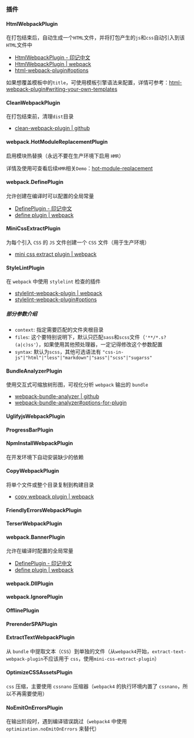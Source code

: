 ### 插件

#### HtmlWebpackPlugin

在打包结束后，自动生成一个`HTML`文件，并将打包产生的`js`和`css`自动引入到该`HTML`文件中

- [HtmlWebpackPlugin - 印记中文](https://webpack.docschina.org/plugins/html-webpack-plugin/)
- [HtmlWebpackPlugin | webpack](https://webpack.js.org/plugins/html-webpack-plugin/)
- [html-webpack-plugin#options](https://github.com/jantimon/html-webpack-plugin#options)

如果想覆盖模板中的`title`，可使用模板引擎语法来配置，详情可参考：[html-webpack-plugin#writing-your-own-templates](https://github.com/jantimon/html-webpack-plugin#writing-your-own-templates)

#### CleanWebpackPlugin

在打包结束前，清理`dist`目录

- [clean-webpack-plugin | github](https://github.com/johnagan/clean-webpack-plugin)

#### webpack.HotModuleReplacementPlugin

启用模块热替换（永远不要在生产环境下启用 `HMR`）

详情及使用可查看后续`HMR`相关`Demo`：[hot-module-replacement](https://github.com/shuangmianxiaoQ/webpack-demo/tree/master/hot-module-replacement)

#### webpack.DefinePlugin

允许创建在编译时可以配置的全局常量

- [DefinePlugin - 印记中文](https://webpack.docschina.org/plugins/define-plugin)
- [define plugin | webpack](https://webpack.js.org/plugins/define-plugin/)

#### MiniCssExtractPlugin

为每个引入 `CSS` 的 `JS` 文件创建一个 `CSS` 文件（用于生产环境）

- [mini css extract plugin | webpack](https://webpack.js.org/plugins/mini-css-extract-plugin/)

#### StyleLintPlugin

在 `webpack` 中使用 `stylelint` 检查的插件

- [stylelint-webpack-plugin | webpack](https://webpack.js.org/plugins/stylelint-webpack-plugin)
- [stylelint-webpack-plugin#options](https://github.com/webpack-contrib/stylelint-webpack-plugin#options)

##### 部分参数介绍

- `context`: 指定需要匹配的文件夹根目录
- `files`: 这个要特别说明下，默认只匹配`sass`和`scss`文件（`'**/*.s?(a|c)ss'`），如果使用其他预处理器，一定记得修改这个参数配置
- `syntax`: 默认为`scss`，其他可选语法有 `"css-in-js"|"html"|"less"|"markdown"|"sass"|"scss"|"sugarss"`

#### BundleAnalyzerPlugin

使用交互式可缩放树形图，可视化分析 `webpack` 输出的 `bundle`

- [webpack-bundle-analyzer | github](https://github.com/webpack-contrib/webpack-bundle-analyzer)
- [webpack-bundle-analyzer#options-for-plugin](https://github.com/webpack-contrib/webpack-bundle-analyzer#options-for-plugin)

#### UglifyjsWebpackPlugin

#### ProgressBarPlugin

#### NpmInstallWebpackPlugin

在开发环境下自动安装缺少的依赖

#### CopyWebpackPlugin

将单个文件或整个目录复制到构建目录

- [copy webpack plugin | webpack](https://webpack.js.org/plugins/copy-webpack-plugin/)

#### FriendlyErrorsWebpackPlugin

#### TerserWebpackPlugin

#### webpack.BannerPlugin

允许在编译时配置的全局常量

- [DefinePlugin - 印记中文](https://webpack.docschina.org/plugins/define-plugin)
- [define plugin | webpack](https://webpack.js.org/plugins/define-plugin/)

#### webpack.DllPlugin

#### webpack.IgnorePlugin

#### OfflinePlugin

#### PrerenderSPAPlugin

#### ExtractTextWebpackPlugin

从 `bundle` 中提取文本（`CSS`）到单独的文件（从`webpack4`开始，`extract-text-webpack-plugin`不应该用于 `css`，使用`mini-css-extract-plugin`）

#### OptimizeCSSAssetsPlugin

`css` 压缩，主要使用 `cssnano` 压缩器（`webpack4` 的执行环境内置了 `cssnano`，所以不再需要使用）

#### NoEmitOnErrorsPlugin

在输出阶段时，遇到编译错误跳过（`webpack4` 中使用 `optimization.noEmitOnErrors` 来替代）
